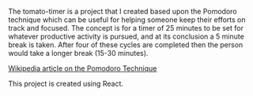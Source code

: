 The tomato-timer is a project that I created based upon the Pomodoro technique which can be useful for helping someone keep their efforts on track and focused.  The concept is for a timer of 25 minutes to be set for whatever productive activity is pursued, and at its conclusion a 5 minute break is taken.  After four of these cycles are completed then the person would take a longer break (15-30 minutes).

<a href="https://en.wikipedia.org/wiki/Pomodoro_Technique" target="_blank">Wikipedia article on the Pomodoro Technique</a>

This project is created using React.
